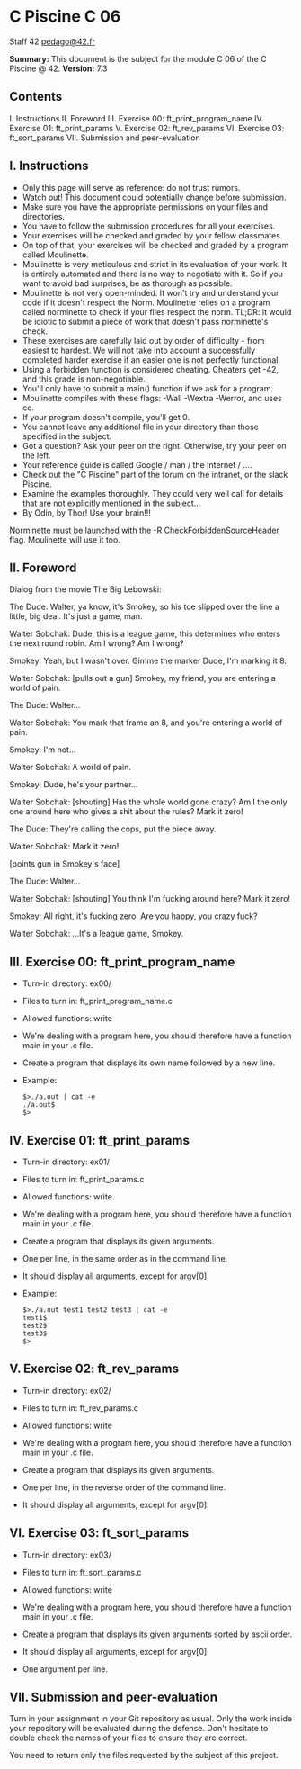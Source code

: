 # C Piscine C 06

Staff 42 pedago@42.fr

**Summary:** This document is the subject for the module C 06 of the C Piscine @ 42.
**Version:** 7.3

## Contents
I. Instructions
II. Foreword
III. Exercise 00: ft_print_program_name
IV. Exercise 01: ft_print_params
V. Exercise 02: ft_rev_params
VI. Exercise 03: ft_sort_params
VII. Submission and peer-evaluation

## I. Instructions

- Only this page will serve as reference: do not trust rumors.
- Watch out! This document could potentially change before submission.
- Make sure you have the appropriate permissions on your files and directories.
- You have to follow the submission procedures for all your exercises.
- Your exercises will be checked and graded by your fellow classmates.
- On top of that, your exercises will be checked and graded by a program called Moulinette.
- Moulinette is very meticulous and strict in its evaluation of your work. It is entirely automated and there is no way to negotiate with it. So if you want to avoid bad surprises, be as thorough as possible.
- Moulinette is not very open-minded. It won't try and understand your code if it doesn't respect the Norm. Moulinette relies on a program called norminette to check if your files respect the norm. TL;DR: it would be idiotic to submit a piece of work that doesn't pass norminette's check.
- These exercises are carefully laid out by order of difficulty - from easiest to hardest. We will not take into account a successfully completed harder exercise if an easier one is not perfectly functional.
- Using a forbidden function is considered cheating. Cheaters get -42, and this grade is non-negotiable.
- You'll only have to submit a main() function if we ask for a program.
- Moulinette compiles with these flags: -Wall -Wextra -Werror, and uses cc.
- If your program doesn't compile, you'll get 0.
- You cannot leave any additional file in your directory than those specified in the subject.
- Got a question? Ask your peer on the right. Otherwise, try your peer on the left.
- Your reference guide is called Google / man / the Internet / ....
- Check out the "C Piscine" part of the forum on the intranet, or the slack Piscine.
- Examine the examples thoroughly. They could very well call for details that are not explicitly mentioned in the subject...
- By Odin, by Thor! Use your brain!!!

Norminette must be launched with the -R CheckForbiddenSourceHeader flag. Moulinette will use it too.

## II. Foreword

Dialog from the movie The Big Lebowski:

The Dude: Walter, ya know, it's Smokey, so his toe slipped over the line a little, big deal. It's just a game, man.

Walter Sobchak: Dude, this is a league game, this determines who enters the next round robin. Am I wrong? Am I wrong?

Smokey: Yeah, but I wasn't over. Gimme the marker Dude, I'm marking it 8.

Walter Sobchak: [pulls out a gun] Smokey, my friend, you are entering a world of pain.

The Dude: Walter...

Walter Sobchak: You mark that frame an 8, and you're entering a world of pain.

Smokey: I'm not...

Walter Sobchak: A world of pain.

Smokey: Dude, he's your partner...

Walter Sobchak: [shouting] Has the whole world gone crazy? Am I the only one around here who gives a shit about the rules? Mark it zero!

The Dude: They're calling the cops, put the piece away.

Walter Sobchak: Mark it zero!

[points gun in Smokey's face]

The Dude: Walter...

Walter Sobchak: [shouting] You think I'm fucking around here? Mark it zero!

Smokey: All right, it's fucking zero. Are you happy, you crazy fuck?

Walter Sobchak: ...It's a league game, Smokey.

## III. Exercise 00: ft_print_program_name

- Turn-in directory: ex00/
- Files to turn in: ft_print_program_name.c
- Allowed functions: write

- We're dealing with a program here, you should therefore have a function main in your .c file.
- Create a program that displays its own name followed by a new line.
- Example:
  ```
  $>./a.out | cat -e
  ./a.out$
  $>
  ```

## IV. Exercise 01: ft_print_params

- Turn-in directory: ex01/
- Files to turn in: ft_print_params.c
- Allowed functions: write

- We're dealing with a program here, you should therefore have a function main in your .c file.
- Create a program that displays its given arguments.
- One per line, in the same order as in the command line.
- It should display all arguments, except for argv[0].
- Example:
  ```
  $>./a.out test1 test2 test3 | cat -e
  test1$
  test2$
  test3$
  $>
  ```

## V. Exercise 02: ft_rev_params

- Turn-in directory: ex02/
- Files to turn in: ft_rev_params.c
- Allowed functions: write

- We're dealing with a program here, you should therefore have a function main in your .c file.
- Create a program that displays its given arguments.
- One per line, in the reverse order of the command line.
- It should display all arguments, except for argv[0].

## VI. Exercise 03: ft_sort_params

- Turn-in directory: ex03/
- Files to turn in: ft_sort_params.c
- Allowed functions: write

- We're dealing with a program here, you should therefore have a function main in your .c file.
- Create a program that displays its given arguments sorted by ascii order.
- It should display all arguments, except for argv[0].
- One argument per line.

## VII. Submission and peer-evaluation

Turn in your assignment in your Git repository as usual. Only the work inside your repository will be evaluated during the defense. Don't hesitate to double check the names of your files to ensure they are correct.

You need to return only the files requested by the subject of this project.
